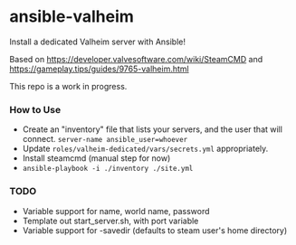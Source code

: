 # ansible-valheim

Install a dedicated Valheim server with Ansible!

Based on https://developer.valvesoftware.com/wiki/SteamCMD and https://gameplay.tips/guides/9765-valheim.html 

This repo is a work in progress. 

### How to Use
 - Create an "inventory" file that lists your servers, and the user that will connect. `server-name ansible_user=whoever`
 - Update `roles/valheim-dedicated/vars/secrets.yml` appropriately. 
 - Install steamcmd (manual step for now)
 - `ansible-playbook -i ./inventory ./site.yml`

### TODO
 - Variable support for name, world name, password
 - Template out start\_server.sh, with port variable
 - Variable support for -savedir (defaults to steam user's home directory)
